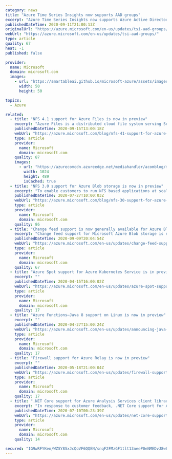 ```yaml
---
category: news
title: "Azure Time Series Insights now supports AAD groups"
excerpt: "Azure Time Series Insights now supports Azure Active Directory groups through access policies."
publishedDateTime: 2020-09-11T21:00:13Z
originalUrl: "https://azure.microsoft.com/en-us/updates/tsi-aad-groups/"
webUrl: "https://azure.microsoft.com/en-us/updates/tsi-aad-groups/"
type: article
quality: 67
heat: -1
published: false

provider:
  name: Microsoft
  domain: microsoft.com
  images:
    - url: "https://smartableai.github.io/microsoft-azure/assets/images/organizations/microsoft.com-50x50.jpg"
      width: 50
      height: 50

topics:
  - Azure

related:
  - title: "NFS 4.1 support for Azure Files is now in preview"
    excerpt: "Azure Files is a distributed cloud file system serving Server Messaging Block (SMB) and REST protocols. Azure Files enables customers to easily lift and shift their legacy workloads to the cloud without any modifications or changes in technology. SMB works on both Windows and UNIX operating systems for"
    publishedDateTime: 2020-09-15T13:00:18Z
    webUrl: "https://azure.microsoft.com/blog/nfs-41-support-for-azure-files-is-now-in-preview/"
    type: article
    provider:
      name: Microsoft
      domain: microsoft.com
    quality: 87
    images:
      - url: "https://azurecomcdn.azureedge.net/mediahandler/acomblog/media/Default/blog/f37b1fb4-f41e-42b8-8f88-754f3e8eef0c.jpg"
        width: 1024
        height: 489
        isCached: true
  - title: "NFS 3.0 support for Azure Blob storage is now in preview"
    excerpt: "To enable customers to run NFS based applications at scale, we are announcing the preview of NFS 3.0 protocol support for Azure Blob storage. "
    publishedDateTime: 2020-07-27T10:00:03Z
    webUrl: "https://azure.microsoft.com/blog/nfs-30-support-for-azure-blob-storage-is-now-in-preview/"
    type: article
    provider:
      name: Microsoft
      domain: microsoft.com
    quality: 86
  - title: "Change feed support is now generally available for Azure Blob Storage"
    excerpt: "Change feed support for Microsoft Azure Blob storage is now generally available."
    publishedDateTime: 2020-09-09T20:04:54Z
    webUrl: "https://azure.microsoft.com/en-us/updates/change-feed-support-is-now-generally-available-for-azure-blob-storage/"
    type: article
    provider:
      name: Microsoft
      domain: microsoft.com
    quality: 67
  - title: "Azure Spot support for Azure Kubernetes Service is in preview"
    excerpt: ""
    publishedDateTime: 2020-04-15T16:00:02Z
    webUrl: "https://azure.microsoft.com/en-us/updates/azure-spot-support-for-azure-kubernetes-service-is-in-preview/"
    type: article
    provider:
      name: Microsoft
      domain: microsoft.com
    quality: 17
  - title: "Azure Functions—Java 8 support on Linux is now in preview"
    excerpt: ""
    publishedDateTime: 2020-04-27T15:00:24Z
    webUrl: "https://azure.microsoft.com/en-us/updates/announcing-java-feature-support-azure-functions/"
    type: article
    provider:
      name: Microsoft
      domain: microsoft.com
    quality: 17
  - title: "Firewall support for Azure Relay is now in preview"
    excerpt: ""
    publishedDateTime: 2020-05-18T21:00:04Z
    webUrl: "https://azure.microsoft.com/en-us/updates/firewall-support-for-azure-relay-firewall-is-now-in-preview/"
    type: article
    provider:
      name: Microsoft
      domain: microsoft.com
    quality: 17
  - title: ".NET Core support for Azure Analysis Services client libraries is in preview"
    excerpt: "In response to customer feedback, .NET Core support for Azure Analysis Services client libraries is now available in preview. Start building .NET Core applications for modern cross-platform and cloud-oriented environments that target Analysis Services and Microsoft Power BI."
    publishedDateTime: 2020-07-10T00:23:39Z
    webUrl: "https://azure.microsoft.com/en-us/updates/net-core-support-for-azure-analysis-services-client-libraries-is-in-preview/"
    type: article
    provider:
      name: Microsoft
      domain: microsoft.com
    quality: 14

secured: "IG9wRFYKen/WZSY8SxJcQoVF6QQEN/snqF2FMzGF1tlt13neeP0eNMEDvJ8w8kPVfk/vQ7JWln/G4A0lxOjdul7vh12vaC4mhqmqU79z3GA9Ly9Ujwt4XfxMXW6RhpZjK7/+lWTwoSVe7KNZ9hRPUU58Dos0ndxOg4hbodHe44UH8EUJF3+cDX6QXmcFzfx2NBS/2raLBwaLuMILiD6dY9P4hvazHhQiIwfrLxeSMxVk7r+UKYZf/q/FQLdTMgCRiIIE2+0IPVA8Uyq5+1ohPWiy/K2QXKXoaURVEEf7wWvKNOECtqkXdYulcX06L3SE4aJ60jxDzpuZcXlN9xS/yvHqrPXoWtvVOxZH387O0go=;ZsrQsxuR5RMwlXTpC6vrvg=="
---
```


